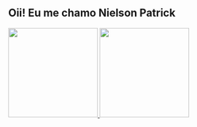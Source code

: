 ## Oii! Eu me chamo Nielson Patrick
<div>
    <a href="https://github.com/NielPatrick">
  <img height="180em" src="https://github-readme-stats.vercel.app/api?username=NielPatrick&show_icons=true&theme=dracula&include_all_commits=true&count_private=true"/>
  <img height="180em" src="https://github-readme-stats.vercel.app/api/top-langs/?username=NielPatrick&layout=compact&langs_count=16&theme=dracula"/>
</div>